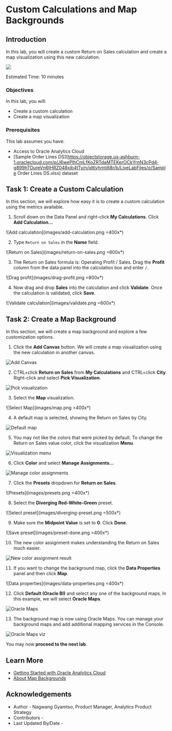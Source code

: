 # Custom Calculations and Map Backgrounds

## Introduction

In this lab, you will create a custom Return on Sales calculation and create a map visualization using this new calculation.

  ![](images/custom-calculation-map-overview.png)

Estimated Time: 10 minutes

### Objectives

In this lab, you will:
* Create a custom calculation
* Create a map visualization

### Prerequisites

This lab assumes you have:
* Access to Oracle Analytics Cloud
* [Sample Order Lines DS](https://objectstorage.us-ashburn-1.oraclecloud.com/p/J6wePlhCmLfKoZRTdaMTEKerOCkYrnN3cPd4-g899hTOureVn6tHRZ048xjb4tTv/n/idtlyhmtj68r/b/LiveLabFiles/o/Sample Order Lines DS.xlsx) dataset


## Task 1: Create a Custom Calculation
In this section, we will explore how easy it is to create a custom calculation using the metrics available.

1. Scroll down on the Data Panel and right-click **My Calculations**. Click **Add Calculation...**

  ![Add calculation](images/add-calculation.png =400x*)

2. Type <code>Return on Sales</code> in the **Name** field.

  ![Return on Sales](images/return-on-sales.png =600x*)

3. The Return on Sales formula is: Operating Profit / Sales. Drag the **Profit** column from the data panel into the calculation box and enter <code>/</code>.

  ![Drag profit](images/drag-profit.png =800x*)

4. Now drag and drop **Sales** into the calculation and click **Validate**. Once the calculation is validated, click **Save**.

  ![Validate calculation](images/validate.png =600x*)

## Task 2: Create a Map Background
In this section, we will create a map background and explore a few customization options.

1. Click the **Add Canvas** button. We will create a map visualization using the new calculation in another canvas.

  ![Add Canvas](images/add-canvas.png)

2. CTRL+click **Return on Sales** from **My Calculations** and CTRL+click **City**. Right-click and select **Pick Visualization**.

  ![Pick visualization](images/pick-visualization.png)

3. Select the **Map** visualization.

  ![Select Map](images/map.png =400x*)

4. A default map is selected, showing the Return on Sales by City.

  ![Default map](images/default-map.png)

5. You may not like the colors that were picked by default. To change the Return on Sales value color, click the visualization **Menu**.

  ![Visualization menu](images/viz-menu.png)

6. Click **Color** and select **Manage Assignments...**

  ![Manage color assignments](images/manage-assignments.png)

7. Click the **Presets** dropdown for **Return on Sales**.

  ![Presets](images/presets.png =400x*)

8. Select the **Diverging Red-White-Green** preset.

  ![Select preset](images/diverging-preset.png =500x*)

9. Make sure the **Midpoint Value** is set to **0**. Click **Done**.

  ![Save preset](images/preset-done.png =400x*)

10. The new color assignment makes understanding the Return on Sales much easier.

  ![New color assignment result](images/new-color-assignment-map.png)

11. If you want to change the background map, click the **Data Properties** panel and then click **Map**.

  ![Data properties](images/data-properties.png =400x*)

12. Click **Default (Oracle BI)** and select any one of the background maps. In this example, we will select **Oracle Maps**.

  ![Oracle Maps](images/oracle-maps.png)

13. The background map is now using Oracle Maps. You can manage your background maps and add additional mapping services in the Console.

  ![Oracle Maps viz](images/oracle-maps-viz.png)

You may now **proceed to the next lab**.

## Learn More
* [Getting Started with Oracle Analytics Cloud](https://docs.oracle.com/en/cloud/paas/analytics-cloud/acsgs/what-is-oracle-analytics-cloud.html#GUID-E68C8A55-1342-43BB-93BC-CA24E353D873)
* [About Map Backgrounds](https://docs.oracle.com/en/cloud/paas/analytics-cloud/acubi/map-backgrounds.html)

## Acknowledgements
* Author - Nagwang Gyamtso, Product Manager, Analytics Product Strategy
* Contributors -
* Last Updated By/Date -
